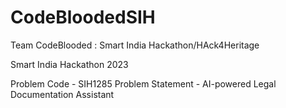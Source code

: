 # CodeBloodedSIH
Team CodeBlooded : Smart India Hackathon/HAck4Heritage

Smart India Hackathon 2023

Problem Code - SIH1285 Problem Statement - AI-powered Legal Documentation Assistant
